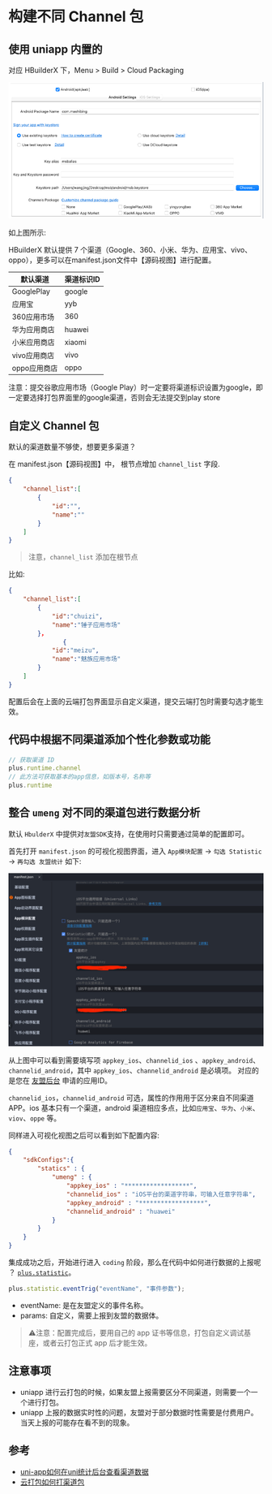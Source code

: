 # 构建不同 Channel 包


## 使用 uniapp 内置的

对应 HBuilderX 下，Menu > Build > Cloud Packaging

<img src="./images/Channel.png"/>

如上图所示:

HBuilderX 默认提供 7 个渠道（Google、360、小米、华为、应用宝、vivo、oppo），更多可以在manifest.json文件中【源码视图】进行配置。

| 默认渠道      | 渠道标识ID |
| ----------- | ----------- |
| GooglePlay  | google |
| 应用宝   | yyb  |
| 360应用市场   | 360  |
| 华为应用商店   | huawei  |
| 小米应用商店   | xiaomi  |
| vivo应用商店   | vivo    |
| oppo应用商店   | oppo    |

注意：提交谷歌应用市场（Google Play）时一定要将渠道标识设置为google，即一定要选择打包界面里的google渠道，否则会无法提交到play store

## 自定义 Channel 包

默认的渠道数量不够使，想要更多渠道？

在 manifest.json【源码视图】中， 根节点增加 ``channel_list`` 字段.

```json
{
    "channel_list":[
        {
            "id":"",
            "name":""
        }
    ]
}
```

> 注意，``channel_list`` 添加在根节点

比如:

```json
{
    "channel_list":[
        {
            "id":"chuizi",
            "name":"锤子应用市场"
        }，
               {
            "id":"meizu",
            "name":"魅族应用市场"
        }
    ]
}
```

配置后会在上面的云端打包界面显示自定义渠道，提交云端打包时需要勾选才能生效。


## 代码中根据不同渠道添加个性化参数或功能

```js
// 获取渠道 ID
plus.runtime.channel
// 此方法可获取基本的app信息，如版本号，名称等
plus.runtime
```


## 整合 ``umeng`` 对不同的渠道包进行数据分析

默认 ``HbulderX`` 中提供对``友盟SDK``支持，在使用时只需要通过简单的配置即可。

首先打开 ``manifest.json`` 的可视化视图界面，进入 ``App模块配置`` -> ``勾选 Statistic`` -> ``再勾选 友盟统计`` 如下:

<img src="./images/umeng.png"/>

从上图中可以看到需要填写项 ``appkey_ios``、``channelid_ios`` 、``appkey_android``、``channelid_android``，其中 ``appkey_ios``、``channelid_android`` 是必填项。 对应的是您在 [友盟后台](https://mobile.umeng.com/platform/apps/list) 申请的应用ID。

``channelid_ios``，``channelid_android`` 可选，属性的作用用于区分来自不同渠道 APP。ios 基本只有一个渠道，android 渠道相应多点，比如``应用宝``、``华为``、``小米``、``viov``、``oppe`` 等。

同样进入可视化视图之后可以看到如下配置内容:

```json
{
    "sdkConfigs":{
        "statics" : {
            "umeng" : {
                "appkey_ios" : "******************",
                "channelid_ios" : "iOS平台的渠道字符串，可输入任意字符串",
                "appkey_android" : "******************",
                "channelid_android" : "huawei"
            }
        }
    }
}
```

集成成功之后，开始进行进入 ``coding`` 阶段，那么在代码中如何进行数据的上报呢 ？ [``plus.statistic``](https://www.html5plus.org/doc/zh_cn/statistic.html)。

```js
plus.statistic.eventTrig("eventName", "事件参数");
```

* eventName: 是在友盟定义的事件名称。
* params: 自定义，需要上报到友盟的数据体。

> ⚠️注意：配置完成后，要用自己的 app 证书等信息，打包自定义调试基座，或者云打包正式 app 后才能生效。


## 注意事项

* uniapp 进行云打包的时候，如果友盟上报需要区分不同渠道，则需要一个一个进行打包。
* uniapp 上报的数据实时性的问题，友盟对于部分数据时性需要是付费用户。 当天上报的可能存在看不到的现象。

## 参考

* [uni-app如何在uni统计后台查看渠道数据](https://tongji.dcloud.net.cn/)
* [云打包如何打渠道包](https://ask.dcloud.net.cn/article/35974)